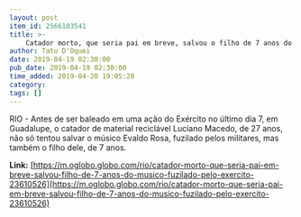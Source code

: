 ```yaml
---
layout: post
item_id: 2566183541
title: >-
    Catador morto, que seria pai em breve, salvou o filho de 7 anos do músico fuzilado pelo Exército
author: Tatu D'Oquei
date: 2019-04-19 02:30:00
pub_date: 2019-04-19 02:30:00
time_added: 2019-04-20 19:05:20
category: 
tags: []
---
```


RIO - Antes de ser baleado em uma ação do Exército no último dia 7, em Guadalupe, o catador de material reciclável Luciano Macedo, de 27 anos, não só tentou salvar o músico Evaldo Rosa, fuzilado pelos militares, mas também o filho dele, de 7 anos.

**Link:** [https://m.oglobo.globo.com/rio/catador-morto-que-seria-pai-em-breve-salvou-filho-de-7-anos-do-musico-fuzilado-pelo-exercito-23610526](https://m.oglobo.globo.com/rio/catador-morto-que-seria-pai-em-breve-salvou-filho-de-7-anos-do-musico-fuzilado-pelo-exercito-23610526)

